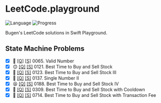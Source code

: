 # LeetCode.playground
![Language](https://img.shields.io/badge/Language-Swift%205.3-orange.svg)
![Progress](https://img.shields.io/badge/Count-7-orange.svg)

Bugen's LeetCode solutions in Swift Playground.
## State Machine Problems
- [X] 🔞 [[Q]](https://leetcode.com/problems/valid-number/) [[S]](../LeetCode.playground/Pages/65.%20Valid%20Number.xcplaygroundpage/Contents.swift) 0065. Valid Number 
- [X] 😊 [[Q]](https://leetcode.com/problems/best-time-to-buy-and-sell-stock/) [[S]](../LeetCode.playground/Pages/121-Best%20Time%20to%20Buy%20and%20Sell%20Stock.xcplaygroundpage/Contents.swift) 0121. Best Time to Buy and Sell Stock 
- [X] 🔞 [[Q]](https://leetcode.com/problems/best-time-to-buy-and-sell-stock-iii/) [[S]](../LeetCode.playground/Pages/123-Best%20Time%20to%20Buy%20and%20Sell%20Stock%20III.xcplaygroundpage/Contents.swift) 0123. Best Time to Buy and Sell Stock III 
- [X] 🤨 [[Q]](https://leetcode.com/problems/single-number-ii/) [[S]](../LeetCode.playground/Pages/137.%20Single%20Number%20II.xcplaygroundpage/Contents.swift) 0137. Single Number II 
- [X] 😫 [[Q]](https://leetcode.com/problems/best-time-to-buy-and-sell-stock-iv/) [[S]](../LeetCode.playground/Pages/188.%20Best%20Time%20to%20Buy%20and%20Sell%20Stock%20IV.xcplaygroundpage/Contents.swift) 0188. Best Time to Buy and Sell Stock IV 
- [X] 🤨 [[Q]](https://leetcode.com/problems/best-time-to-buy-and-sell-stock-with-cooldown/) [[S]](../LeetCode.playground/Pages/309.%20Best%20Time%20to%20Buy%20and%20Sell%20Stock%20with%20Cooldown.xcplaygroundpage/Contents.swift) 0309. Best Time to Buy and Sell Stock with Cooldown 
- [X] 🤨 [[Q]](https://leetcode.com/problems/best-time-to-buy-and-sell-stock-with-transaction-fee/) [[S]](../LeetCode.playground/Pages/714.%20Best%20Time%20to%20Buy%20and%20Sell%20Stock%20with%20Transaction%20Fee.xcplaygroundpage/Contents.swift) 0714. Best Time to Buy and Sell Stock with Transaction Fee 
